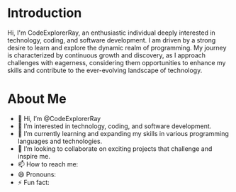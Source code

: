 # Introduction
Hi, I'm CodeExplorerRay, an enthusiastic individual deeply interested in technology, coding, and software development. I am driven by a strong desire to learn and explore the dynamic realm of programming. My journey is characterized by continuous growth and discovery, as I approach challenges with eagerness, considering them opportunities to enhance my skills and contribute to the ever-evolving landscape of technology.

# About Me
- 👋 Hi, I’m @CodeExplorerRay
- 👀 I’m interested in technology, coding, and software development.
- 🌱 I’m currently learning and expanding my skills in various programming languages and technologies.
- 💞️ I’m looking to collaborate on exciting projects that challenge and inspire me.
- 📫 How to reach me: 
- 😄 Pronouns: 
- ⚡ Fun fact: 


<!---
CodeExplorerRay/CodeExplorerRay is a ✨ special ✨ repository because its `README.md` (this file) appears on your GitHub profile.
You can click the Preview link to take a look at your changes.
--->
